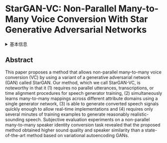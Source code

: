 # StarGAN-VC: Non-Parallel Many-to-Many Voice Conversion With Star Generative Adversarial Networks

<details>
<summary>基本信息</summary>

- 标题: "StarGAN-VC: Non-Parallel Many-to-Many Voice Conversion With Star Generative Adversarial Networks."
- 作者:
  - 01 Hirokazu Kameoka
  - 02 Takuhiro Kaneko
  - 03 Kou Tanaka
  - 04 Nobukatsu Hojo
- 链接:
  - [ArXiv](https://arxiv.org/abs/1806.02169v2)
  - [Publication]()
  - [Github]()
  - [Demo]()
- 文件:
  - [ArXiv:1806.02169v1](D:\Speech\Sapphire-TTS-Collection\Models\-VC\_PDF\2018.06.06_1806.02169v1_StarGAN-VC__Non-Parallel_Many-to-Many_Voice_Conversion_With_Star_Generative_Adversarial_Networks.pdf)
  - [ArXiv:1806.02169v2](D:\Speech\Sapphire-TTS-Collection\Models\-VC\_PDF\2018.06.06_1806.02169v2_StarGAN-VC__Non-Parallel_Many-to-Many_Voice_Conversion_With_Star_Generative_Adversarial_Networks.pdf)
  - [Publication] #TODO

</details>

## Abstract

This paper proposes a method that allows non-parallel many-to-many voice conversion (VC) by using a variant of a generative adversarial network (GAN) called StarGAN. 
Our method, which we call StarGAN-VC, is noteworthy in that it 
(1) requires no parallel utterances, transcriptions, or time alignment procedures for speech generator training, (2) simultaneously learns many-to-many mappings across different attribute domains using a single generator network, (3) is able to generate converted speech signals quickly enough to allow real-time implementations and (4) requires only several minutes of training examples to generate reasonably realistic-sounding speech.
Subjective evaluation experiments on a non-parallel many-to-many speaker identity conversion task
revealed that the proposed method obtained higher sound quality and speaker similarity than a state-of-the-art method based on variational autoencoding GANs.
